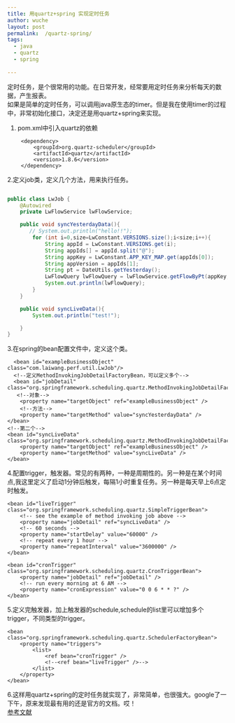 ```yaml
---
title: 用quartz+spring 实现定时任务   
author: wuche  
layout: post  
permalink:  /quartz-spring/  
tags:  
  - java 
  - quartz
  - spring
  
--- 
```

定时任务，是个很常用的功能。在日常开发，经常要用定时任务来分析每天的数据，产生报表。  
如果是简单的定时任务，可以调用java原生态的timer。但是我在使用timer的过程中，非常初始化接口，决定还是用quartz+spring来实现。  

<!--more-->  
1. pom.xml中引入quartz的依赖  


        <dependency>
            <groupId>org.quartz-scheduler</groupId>
            <artifactId>quartz</artifactId>
            <version>1.8.6</version>
        </dependency>

2.定义job类，定义几个方法，用来执行任务。  
```java  

public class LwJob {  
    @Autowired
    private LwFlowService lwFlowService;  

    public void syncYesterdayData(){
       // System.out.println("hello!!");
        for (int i=0,size=LwConstant.VERSIONS.size();i<size;i++){
            String appId = LwConstant.VERSIONS.get(i);
            String appIds[] = appId.split("@");
            String appKey = LwConstant.APP_KEY_MAP.get(appIds[0]);
            String appVersion = appIds[1];
            String pt = DateUtils.getYesterday();
            LwFlowQuery lwFlowQuery = lwFlowService.getFlowByPt(appKey, appVersion, pt);
            System.out.println(lwFlowQuery);
        }
    }

    public void syncLiveData(){
        System.out.println("test!");

    }
}  

```  
3.在spring的bean配置文件中，定义这个类。  
 
      <bean id="exampleBusinessObject" class="com.laiwang.perf.util.LwJob"/> 
      <!--定义MethodInvokingJobDetailFactoryBean，可以定义多个-->
      <bean id="jobDetail" class="org.springframework.scheduling.quartz.MethodInvokingJobDetailFactoryBean">
       <!--对象-->  
        <property name="targetObject" ref="exampleBusinessObject" />
        <!--方法-->  
        <property name="targetMethod" value="syncYesterdayData" />
    </bean>
    <!--第二个-->  
    <bean id="syncLiveData" class="org.springframework.scheduling.quartz.MethodInvokingJobDetailFactoryBean">
        <property name="targetObject" ref="exampleBusinessObject" />
        <property name="targetMethod" value="syncLiveData" />
    </bean>  

4.配置trigger，触发器。常见的有两种，一种是周期性的。另一种是在某个时间点,我这里定义了启动1分钟后触发，每隔1小时重复任务。另一种是每天早上6点定时触发。 
  
    <bean id="liveTrigger" class="org.springframework.scheduling.quartz.SimpleTriggerBean">
        <!-- see the example of method invoking job above -->
        <property name="jobDetail" ref="syncLiveData" />
        <!-- 60 seconds -->
        <property name="startDelay" value="60000" />
        <!-- repeat every 1 hour -->
        <property name="repeatInterval" value="3600000" />
    </bean>

    <bean id="cronTrigger" class="org.springframework.scheduling.quartz.CronTriggerBean">
        <property name="jobDetail" ref="jobDetail" />
        <!-- run every morning at 6 AM -->
        <property name="cronExpression" value="0 0 6 * * ?" />
    </bean>  
  
5.定义完触发器，加上触发器的schedule,schedule的list里可以增加多个trigger，不同类型的trigger。  
  
    <bean class="org.springframework.scheduling.quartz.SchedulerFactoryBean">
        <property name="triggers">
            <list>
                <ref bean="cronTrigger" />
                <!--<ref bean="liveTrigger" />-->
            </list>
        </property>
    </bean>  
 
6.这样用quartz+spring的定时任务就实现了，非常简单，也很强大。google了一下午，原来发现最有用的还是官方的文档。哎！    
[参考文献](http://docs.spring.io/spring/docs/3.0.x/spring-framework-reference/html/scheduling.html) 
